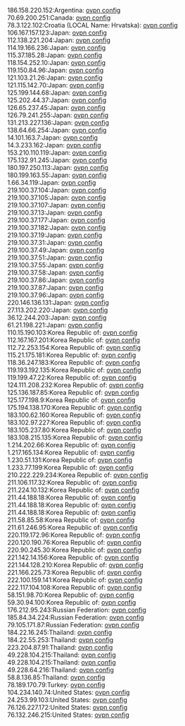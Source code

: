 186.158.220.152:Argentina: [ovpn config](vpn/186_158_220_152.ovpn)  
70.69.200.251:Canada: [ovpn config](vpn/70_69_200_251.ovpn)  
78.3.122.102:Croatia (LOCAL Name: Hrvatska): [ovpn config](vpn/78_3_122_102.ovpn)  
106.167.157.123:Japan: [ovpn config](vpn/106_167_157_123.ovpn)  
112.138.221.204:Japan: [ovpn config](vpn/112_138_221_204.ovpn)  
114.19.166.236:Japan: [ovpn config](vpn/114_19_166_236.ovpn)  
115.37.185.28:Japan: [ovpn config](vpn/115_37_185_28.ovpn)  
118.154.252.10:Japan: [ovpn config](vpn/118_154_252_10.ovpn)  
119.150.84.96:Japan: [ovpn config](vpn/119_150_84_96.ovpn)  
121.103.21.26:Japan: [ovpn config](vpn/121_103_21_26.ovpn)  
121.115.142.70:Japan: [ovpn config](vpn/121_115_142_70.ovpn)  
125.199.144.68:Japan: [ovpn config](vpn/125_199_144_68.ovpn)  
125.202.44.37:Japan: [ovpn config](vpn/125_202_44_37.ovpn)  
126.65.237.45:Japan: [ovpn config](vpn/126_65_237_45.ovpn)  
126.79.241.255:Japan: [ovpn config](vpn/126_79_241_255.ovpn)  
131.213.227.136:Japan: [ovpn config](vpn/131_213_227_136.ovpn)  
138.64.66.254:Japan: [ovpn config](vpn/138_64_66_254.ovpn)  
14.101.163.7:Japan: [ovpn config](vpn/14_101_163_7.ovpn)  
14.3.233.162:Japan: [ovpn config](vpn/14_3_233_162.ovpn)  
153.210.110.119:Japan: [ovpn config](vpn/153_210_110_119.ovpn)  
175.132.91.245:Japan: [ovpn config](vpn/175_132_91_245.ovpn)  
180.197.250.113:Japan: [ovpn config](vpn/180_197_250_113.ovpn)  
180.199.163.55:Japan: [ovpn config](vpn/180_199_163_55.ovpn)  
1.66.34.119:Japan: [ovpn config](vpn/1_66_34_119.ovpn)  
219.100.37.104:Japan: [ovpn config](vpn/219_100_37_104.ovpn)  
219.100.37.105:Japan: [ovpn config](vpn/219_100_37_105.ovpn)  
219.100.37.107:Japan: [ovpn config](vpn/219_100_37_107.ovpn)  
219.100.37.13:Japan: [ovpn config](vpn/219_100_37_13.ovpn)  
219.100.37.177:Japan: [ovpn config](vpn/219_100_37_177.ovpn)  
219.100.37.182:Japan: [ovpn config](vpn/219_100_37_182.ovpn)  
219.100.37.19:Japan: [ovpn config](vpn/219_100_37_19.ovpn)  
219.100.37.31:Japan: [ovpn config](vpn/219_100_37_31.ovpn)  
219.100.37.49:Japan: [ovpn config](vpn/219_100_37_49.ovpn)  
219.100.37.51:Japan: [ovpn config](vpn/219_100_37_51.ovpn)  
219.100.37.55:Japan: [ovpn config](vpn/219_100_37_55.ovpn)  
219.100.37.58:Japan: [ovpn config](vpn/219_100_37_58.ovpn)  
219.100.37.86:Japan: [ovpn config](vpn/219_100_37_86.ovpn)  
219.100.37.87:Japan: [ovpn config](vpn/219_100_37_87.ovpn)  
219.100.37.96:Japan: [ovpn config](vpn/219_100_37_96.ovpn)  
220.146.136.131:Japan: [ovpn config](vpn/220_146_136_131.ovpn)  
27.113.202.220:Japan: [ovpn config](vpn/27_113_202_220.ovpn)  
36.12.244.203:Japan: [ovpn config](vpn/36_12_244_203.ovpn)  
61.21.198.221:Japan: [ovpn config](vpn/61_21_198_221.ovpn)  
110.15.190.103:Korea Republic of: [ovpn config](vpn/110_15_190_103.ovpn)  
112.167.167.201:Korea Republic of: [ovpn config](vpn/112_167_167_201.ovpn)  
112.72.253.154:Korea Republic of: [ovpn config](vpn/112_72_253_154.ovpn)  
115.21.175.181:Korea Republic of: [ovpn config](vpn/115_21_175_181.ovpn)  
118.36.247.183:Korea Republic of: [ovpn config](vpn/118_36_247_183.ovpn)  
119.193.192.135:Korea Republic of: [ovpn config](vpn/119_193_192_135.ovpn)  
119.199.47.22:Korea Republic of: [ovpn config](vpn/119_199_47_22.ovpn)  
124.111.208.232:Korea Republic of: [ovpn config](vpn/124_111_208_232.ovpn)  
125.136.187.85:Korea Republic of: [ovpn config](vpn/125_136_187_85.ovpn)  
125.177.198.9:Korea Republic of: [ovpn config](vpn/125_177_198_9.ovpn)  
175.194.138.170:Korea Republic of: [ovpn config](vpn/175_194_138_170.ovpn)  
183.100.62.160:Korea Republic of: [ovpn config](vpn/183_100_62_160.ovpn)  
183.102.97.227:Korea Republic of: [ovpn config](vpn/183_102_97_227.ovpn)  
183.105.237.80:Korea Republic of: [ovpn config](vpn/183_105_237_80.ovpn)  
183.108.215.135:Korea Republic of: [ovpn config](vpn/183_108_215_135.ovpn)  
1.214.202.66:Korea Republic of: [ovpn config](vpn/1_214_202_66.ovpn)  
1.217.165.134:Korea Republic of: [ovpn config](vpn/1_217_165_134.ovpn)  
1.230.51.131:Korea Republic of: [ovpn config](vpn/1_230_51_131.ovpn)  
1.233.77.199:Korea Republic of: [ovpn config](vpn/1_233_77_199.ovpn)  
210.222.229.234:Korea Republic of: [ovpn config](vpn/210_222_229_234.ovpn)  
211.106.117.32:Korea Republic of: [ovpn config](vpn/211_106_117_32.ovpn)  
211.224.10.132:Korea Republic of: [ovpn config](vpn/211_224_10_132.ovpn)  
211.44.188.18:Korea Republic of: [ovpn config](vpn/211_44_188_18.ovpn)  
211.44.188.18:Korea Republic of: [ovpn config](vpn/211_44_188_18.ovpn)  
211.44.188.18:Korea Republic of: [ovpn config](vpn/211_44_188_18.ovpn)  
211.58.85.58:Korea Republic of: [ovpn config](vpn/211_58_85_58.ovpn)  
211.61.246.95:Korea Republic of: [ovpn config](vpn/211_61_246_95.ovpn)  
220.119.172.96:Korea Republic of: [ovpn config](vpn/220_119_172_96.ovpn)  
220.120.190.76:Korea Republic of: [ovpn config](vpn/220_120_190_76.ovpn)  
220.90.245.30:Korea Republic of: [ovpn config](vpn/220_90_245_30.ovpn)  
221.142.14.156:Korea Republic of: [ovpn config](vpn/221_142_14_156.ovpn)  
221.144.128.210:Korea Republic of: [ovpn config](vpn/221_144_128_210.ovpn)  
221.166.225.73:Korea Republic of: [ovpn config](vpn/221_166_225_73.ovpn)  
222.100.159.141:Korea Republic of: [ovpn config](vpn/222_100_159_141.ovpn)  
222.117.104.108:Korea Republic of: [ovpn config](vpn/222_117_104_108.ovpn)  
58.151.98.70:Korea Republic of: [ovpn config](vpn/58_151_98_70.ovpn)  
59.30.94.100:Korea Republic of: [ovpn config](vpn/59_30_94_100.ovpn)  
176.212.95.243:Russian Federation: [ovpn config](vpn/176_212_95_243.ovpn)  
185.84.34.224:Russian Federation: [ovpn config](vpn/185_84_34_224.ovpn)  
79.105.171.87:Russian Federation: [ovpn config](vpn/79_105_171_87.ovpn)  
184.22.16.245:Thailand: [ovpn config](vpn/184_22_16_245.ovpn)  
184.22.55.253:Thailand: [ovpn config](vpn/184_22_55_253.ovpn)  
223.204.87.91:Thailand: [ovpn config](vpn/223_204_87_91.ovpn)  
49.228.104.215:Thailand: [ovpn config](vpn/49_228_104_215.ovpn)  
49.228.104.215:Thailand: [ovpn config](vpn/49_228_104_215.ovpn)  
49.228.64.216:Thailand: [ovpn config](vpn/49_228_64_216.ovpn)  
58.8.136.85:Thailand: [ovpn config](vpn/58_8_136_85.ovpn)  
78.189.170.79:Turkey: [ovpn config](vpn/78_189_170_79.ovpn)  
104.234.140.74:United States: [ovpn config](vpn/104_234_140_74.ovpn)  
24.253.99.103:United States: [ovpn config](vpn/24_253_99_103.ovpn)  
76.126.227.172:United States: [ovpn config](vpn/76_126_227_172.ovpn)  
76.132.246.215:United States: [ovpn config](vpn/76_132_246_215.ovpn)  
